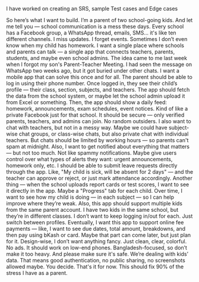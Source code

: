 I have worked on creating an SRS, sample Test cases and Edge cases


So here’s what I want to build. I’m a parent of two school-going kids. And let me tell you — school communication is a mess these days. Every school has a Facebook group, a WhatsApp thread, emails, SMS… it's like ten different channels. I miss updates. I forget events. Sometimes I don’t even know when my child has homework. I want a single place where schools and parents can talk — a single app that connects teachers, parents, students, and maybe even school admins.
The idea came to me last week when I forgot my son's Parent-Teacher Meeting. I had seen the message on WhatsApp two weeks ago, but it got buried under other chats. I want a mobile app that can solve this once and for all.
The parent should be able to log in using their phone number. Once logged in, they see their child’s profile — their class, section, subjects, and teachers. The app should fetch the data from the school system, or maybe let the school admin upload it from Excel or something.
Then, the app should show a daily feed: homework, announcements, exam schedules, event notices. Kind of like a private Facebook just for that school. It should be secure — only verified parents, teachers, and admins can join. No random outsiders.
I also want to chat with teachers, but not in a messy way. Maybe we could have subject-wise chat groups, or class-wise chats, but also private chat with individual teachers. But chats should be limited by working hours — so parents can't spam at midnight.
Also, I want to get notified about everything that matters — but not too much. Not like spammy notifications. Maybe give users control over what types of alerts they want: urgent announcements, homework only, etc.
I should be able to submit leave requests directly through the app. Like, "My child is sick, will be absent for 2 days" — and the teacher can approve or reject, or just mark attendance accordingly.
Another thing — when the school uploads report cards or test scores, I want to see it directly in the app. Maybe a "Progress" tab for each child. Over time, I want to see how my child is doing — in each subject — so I can help improve where they’re weak.
Also, this app should support multiple kids from the same parent account. I have two kids in the same school, but they’re in different classes. I don’t want to keep logging in/out for each. Just switch between profiles.
Eventually, I want this app to support online fee payments — like, I want to see due dates, total amount, breakdowns, and then pay using bKash or card. Maybe that part can come later, but just plan for it.
Design-wise, I don’t want anything fancy. Just clean, clear, colorful. No ads. It should work on low-end phones. Bangladesh-focused, so don’t make it too heavy.
And please make sure it's safe. We’re dealing with kids’ data. That means good authentication, no public sharing, no screenshots allowed maybe. You decide.
That's it for now. This should fix 90% of the stress I have as a parent.
